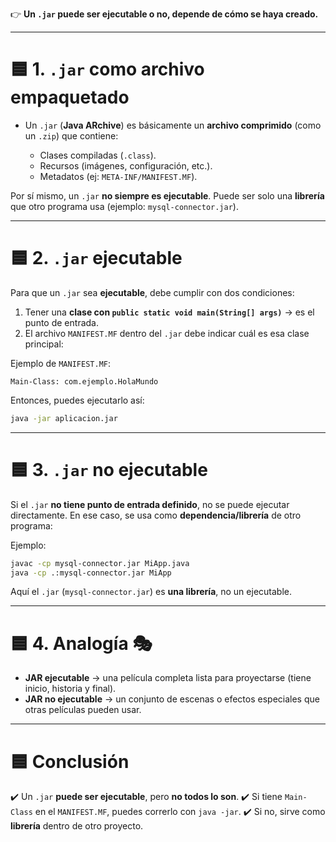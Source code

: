 👉 **Un `.jar` puede ser ejecutable o no, depende de cómo se haya creado.**

---

# 🟦 1. `.jar` como archivo empaquetado

* Un `.jar` (**Java ARchive**) es básicamente un **archivo comprimido** (como un `.zip`) que contiene:

  * Clases compiladas (`.class`).
  * Recursos (imágenes, configuración, etc.).
  * Metadatos (ej: `META-INF/MANIFEST.MF`).

Por sí mismo, un `.jar` **no siempre es ejecutable**. Puede ser solo una **librería** que otro programa usa (ejemplo: `mysql-connector.jar`).

---

# 🟦 2. `.jar` ejecutable

Para que un `.jar` sea **ejecutable**, debe cumplir con dos condiciones:

1. Tener una **clase con `public static void main(String[] args)`** → es el punto de entrada.
2. El archivo `MANIFEST.MF` dentro del `.jar` debe indicar cuál es esa clase principal:

Ejemplo de `MANIFEST.MF`:

```
Main-Class: com.ejemplo.HolaMundo
```

Entonces, puedes ejecutarlo así:

```bash
java -jar aplicacion.jar
```

---

# 🟦 3. `.jar` no ejecutable

Si el `.jar` **no tiene punto de entrada definido**, no se puede ejecutar directamente.
En ese caso, se usa como **dependencia/librería** de otro programa:

Ejemplo:

```bash
javac -cp mysql-connector.jar MiApp.java
java -cp .:mysql-connector.jar MiApp
```

Aquí el `.jar` (`mysql-connector.jar`) es **una librería**, no un ejecutable.

---

# 🟦 4. Analogía 🎭

* **JAR ejecutable** → una película completa lista para proyectarse (tiene inicio, historia y final).
* **JAR no ejecutable** → un conjunto de escenas o efectos especiales que otras películas pueden usar.

---

# 🟦 Conclusión

✔️ Un `.jar` **puede ser ejecutable**, pero **no todos lo son**.
✔️ Si tiene `Main-Class` en el `MANIFEST.MF`, puedes correrlo con `java -jar`.
✔️ Si no, sirve como **librería** dentro de otro proyecto.
